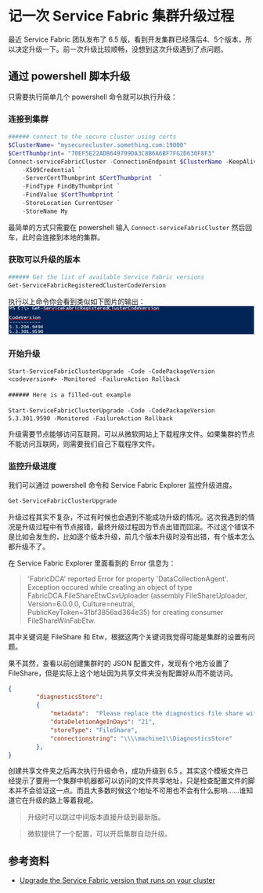 # 记一次 Service Fabric 集群升级过程

最近 Service Fabric 团队发布了 6.5 版，看到开发集群已经落后4、5个版本，所以决定升级一下。前一次升级比较顺畅，没想到这次升级遇到了点问题。

## 通过 powershell 脚本升级

只需要执行简单几个 powershell 命令就可以执行升级：

### 连接到集群

``` powershell
###### connect to the secure cluster using certs
$ClusterName= "mysecurecluster.something.com:19000"
$CertThumbprint= "70EF5E22ADB649799DA3C8B6A6BF7FG2D630F8F3"
Connect-serviceFabricCluster -ConnectionEndpoint $ClusterName -KeepAliveIntervalInSec 10 `
    -X509Credential `
    -ServerCertThumbprint $CertThumbprint  `
    -FindType FindByThumbprint `
    -FindValue $CertThumbprint `
    -StoreLocation CurrentUser `
    -StoreName My
```

最简单的方式只需要在 powershell 输入 `Connect-serviceFabricCluster` 然后回车，此时会连接到本地的集群。

### 获取可以升级的版本

``` powershell
###### Get the list of available Service Fabric versions
Get-ServiceFabricRegisteredClusterCodeVersion
```

执行以上命令你会看到类似如下图片的输出：
![](_v_images/20190618133500522_3949.png)

### 开始升级

```
Start-ServiceFabricClusterUpgrade -Code -CodePackageVersion <codeversion#> -Monitored -FailureAction Rollback

###### Here is a filled-out example

Start-ServiceFabricClusterUpgrade -Code -CodePackageVersion 5.3.301.9590 -Monitored -FailureAction Rollback
```

升级需要节点能够访问互联网，可以从微软网站上下载程序文件。如果集群的节点不能访问互联网，则需要我们自己下载程序文件。

### 监控升级进度

我们可以通过 powershell 命令和 Service Fabric Explorer 监控升级进度。

``` powershell
Get-ServiceFabricClusterUpgrade
```

升级过程其实不复杂，不过有时候也会遇到不能成功升级的情况。这次我遇到的情况是升级过程中有节点报错，最终升级过程因为节点出错而回滚。不过这个错误不是比如会发生的，比如逐个版本升级，前几个版本升级时没有出错，有个版本怎么都升级不了。

在 Service Fabric Explorer 里面看到的 Error 信息为：

> 'FabricDCA' reported Error for property 'DataCollectionAgent'.
> Exception occured while creating an object of type FabricDCA.FileShareEtwCsvUploader (assembly FileShareUploader, Version=6.0.0.0, Culture=neutral, PublicKeyToken=31bf3856ad364e35) for creating consumer FileShareWinFabEtw.

其中关键词是 FileShare 和 Etw，根据这两个关键词我觉得可能是集群的设置有问题。

果不其然，查看以前创建集群时的 JSON 配置文件，发现有个地方设置了 FileShare，但是实际上这个地址因为共享文件夹没有配置好从而不能访问。

``` json
{
        "diagnosticsStore": 
        {
            "metadata":  "Please replace the diagnostics file share with an actual file share accessible from all cluster machines. For example, \\\\machine1\\DiagnosticsStore.",
            "dataDeletionAgeInDays": "21",
            "storeType": "FileShare",
            "connectionstring": "\\\\machine1\\DiagnosticsStore"
        },
}
```

创建共享文件夹之后再次执行升级命令，成功升级到 6.5 。其实这个模板文件已经提示了要用一个集群中机器都可以访问的文件共享地址，只是检查配置文件的脚本并不会验证这一点。而且大多数时候这个地址不可用也不会有什么影响……谁知道它在升级的路上等着我呢。

> 升级时可以跳过中间版本直接升级到最新版。

> 微软提供了一个配置，可以开启集群自动升级。

## 参考资料

- [Upgrade the Service Fabric version that runs on your cluster](https://docs.microsoft.com/en-us/azure/service-fabric/service-fabric-cluster-upgrade-windows-server)